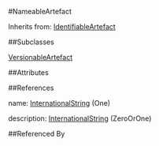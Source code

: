 
#NameableArtefact

Inherits from: [IdentifiableArtefact](Base/IdentifiableArtefact.md)

##Subclasses

[VersionableArtefact](Base/VersionableArtefact.md)



##Attributes



##References

name: [InternationalString](Base/InternationalString.md) (One)

description: [InternationalString](Base/InternationalString.md) (ZeroOrOne)



##Referenced By


    
